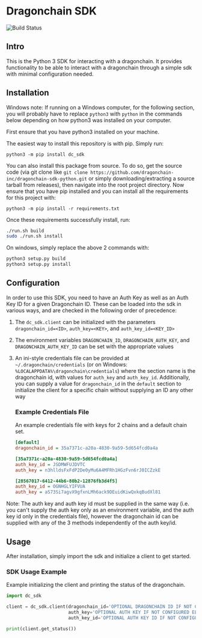 # Dragonchain SDK

![Build Status](https://codebuild.us-west-2.amazonaws.com/badges?uuid=eyJlbmNyeXB0ZWREYXRhIjoieXNKb0Q3Y2doNkVsMFRZdHVqVWwyTm5lWjBjLzFVYjZCRFlhci9DbUo0aE9lcTlzQ3ErcitsV0NwSUlNVzJuMldFeEJUQUk5dnRlaXVTbUdpNW55NmFNPSIsIml2UGFyYW1ldGVyU3BlYyI6Ii9USGRmNEgxeE5wUU9FMVciLCJtYXRlcmlhbFNldFNlcmlhbCI6MX0%3D&branch=master)

## Intro

This is the Python 3 SDK for interacting with a dragonchain.
It provides functionality to be able to interact with a dragonchain through a simple sdk with minimal configuration needed.

## Installation

Windows note: If running on a Windows computer, for the following section, you will probably have to replace `python3` with `python` in the commands below depending on how python3 was installed on your computer.

First ensure that you have python3 installed on your machine.

The easiest way to install this repository is with pip. Simply run:

    python3 -m pip install dc_sdk

You can also install this package from source. To do so, get the source code (via git clone like `git clone https://github.com/dragonchain-inc/dragonchain-sdk-python.git` or simply downloading/extracting a source tarball from releases), then navigate into the root project directory. Now ensure that you have pip installed and you can install all the requirements for this project with:

    python3 -m pip install -r requirements.txt

Once these requirements successfully install, run:

```sh
./run.sh build
sudo ./run.sh install
```

On windows, simply replace the above 2 commands with:

```bat
python3 setup.py build
python3 setup.py install
```

## Configuration

In order to use this SDK, you need to have an Auth Key as well as an Auth Key ID for a given Dragonchain ID. These can be loaded into the sdk in various ways, and are checked in the following order of precedence:

1. The `dc_sdk.client` can be initialized with the parameters `dragonchain_id=<ID>`, `auth_key=<KEY>`, and `auth_key_id=<KEY_ID>`
2. The environment variables `DRAGONCHAIN_ID`, `DRAGONCHAIN_AUTH_KEY`, and `DRAGONCHAIN_AUTH_KEY_ID` can be set with the appropriate values
3. An ini-style credentials file can be provided at `~/.dragonchain/credentials` (or on Windows: `%LOCALAPPDATA%\dragonchain\credentials`) where the section name is the dragonchain id, with values for `auth_key` and `auth_key_id`. Additionally, you can supply a value for `dragonchain_id` in the `default` section to initialize the client for a specific chain without supplying an ID any other way

    ### Example Credentials File

    An example credentials file with keys for 2 chains and a default chain set.

    ```ini
    [default]
    dragonchain_id = 35a7371c-a20a-4830-9a59-5d654fcd0a4a

    [35a7371c-a20a-4830-9a59-5d654fcd0a4a]
    auth_key_id = JSDMWFUJDVTC
    auth_key = n3hlldsFxFdP2De0yMu6A4MFRh1HGzFvn6rJ0ICZzkE

    [28567017-6412-44b6-80b2-12876fb3d4f5]
    auth_key_id = OGNHGLYIFVUA
    auth_key = aS73Si7agvX9gfxnLMh6ack9DEuidKiwQxkqBudXl81
    ```

Note: The auth key and auth key id must be supplied in the same way (i.e. you can't supply the auth key only as an environment variable, and the auth key id only in the credentials file), however the dragonchain id can be supplied with any of the 3 methods independently of the auth key/id.

## Usage

After installation, simply import the sdk and initialize a client to get started.

### SDK Usage Example

Example initializing the client and printing the status of the dragonchain.

```python
import dc_sdk

client = dc_sdk.client(dragonchain_id='OPTIONAL DRAGONCHAIN ID IF NOT CONFIGURED ELSEWHERE',
                       auth_key='OPTIONAL AUTH KEY IF NOT CONFIGURED ELSEWHERE',
                       auth_key_id='OPTIONAL AUTH KEY ID IF NOT CONFIGURED ELSEWHERE')

print(client.get_status())
```
